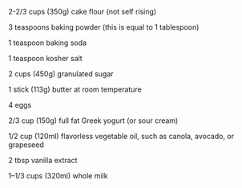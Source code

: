 2-2/3 cups (350g) cake flour (not self rising) 

3 teaspoons baking powder (this is equal to 1 tablespoon)

1 teaspoon baking soda 

1 teaspoon kosher salt

2 cups (450g) granulated sugar  

1 stick (113g) butter at room temperature  

4 eggs  

2/3 cup (150g) full fat Greek yogurt (or sour cream)

1/2 cup (120ml) flavorless vegetable oil, such as canola, avocado, or grapeseed

2 tbsp vanilla extract   

1–1/3 cups (320ml) whole milk 